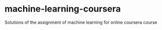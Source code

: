 # machine-learning-coursera
Solutions of the assignment of machine learning for online coursera course
